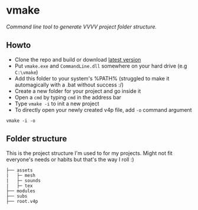 vmake
=====

*Command line tool to generate VVVV project folder structure.*

Howto
----------

- Clone the repo and build or download [latest version](http://sebescudie.fr/files/vmake.7z)
- Put `vmake.exe` and `CommandLine.dll`  somewhere on your hard drive (e.g `C:\vmake`)
- Add this folder to your system's %PATH% (struggled to make it automagically with a .bat without success :/)
- Create a new folder for your project and go inside it
- Open a `cmd` by typing `cmd` in the address bar
- Type `vmake -i` to init a new project
- To directly open your newly created v4p file, add `-o` command argument

```
vmake -i -o
```

Folder structure
----------
This is the project structure I'm used to for my projects. Might not fit everyone's needs or habits but that's the way I roll :)

```
├── assets
|   ├─ mesh
|   ├─ sounds
|   ├─ tex
├── modules
├── subs
├── root.v4p
```
